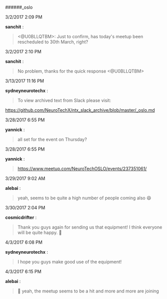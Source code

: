 ######_oslo

3/2/2017 2:09 PM

 **sanchit** :

 ><@U0BLLQTBM>: Just to confirm, has today's meetup been rescheduled to 30th March, right? 

3/2/2017 2:10 PM

 **sanchit** :

 >No problem, thanks for the quick response <@U0BLLQTBM>

3/13/2017 11:16 PM

 **sydneyneurotechx** :

 >To view archived text from Slack please visit:

> 
<https://github.com/NeuroTechX/ntx_slack_archive/blob/master/_oslo.md>

3/28/2017 6:55 PM

 **yannick** :

 ><!channel> all set for the event on Thursday?

3/28/2017 6:55 PM

 **yannick** :

 ><https://www.meetup.com/NeuroTechOSLO/events/237351061/>

3/29/2017 9:02 AM

 **alebai** :

 >yeah, seems to be quite a high number of people coming also :smile:

3/30/2017 2:04 PM

 **cosmicdrifter** :

 >Thank you guys again for sending us that equipment! I think everyone will be quite happy. :slightly_smiling_face:

4/3/2017 6:08 PM

 **sydneyneurotechx** :

 >I hope you guys make good use of the equipment!

4/3/2017 6:15 PM

 **alebai** :

 >:slightly_smiling_face: yeah, the meetup seems to be a hit and more and more are joining

